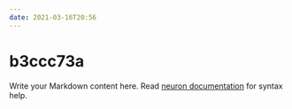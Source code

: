 ```yaml
---
date: 2021-03-16T20:56
---
```


# b3ccc73a

Write your Markdown content here. Read [neuron documentation](https://neuron.zettel.page/2011404.html) for syntax help.


